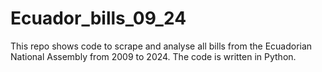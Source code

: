 # Ecuador_bills_09_24

This repo shows code to scrape and analyse all bills from the Ecuadorian National Assembly from 2009 to 2024.
The code is written in Python.
